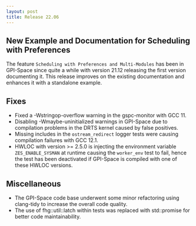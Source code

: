 ```yaml
---
layout: post
title: Release 22.06
---
```


## New Example and Documentation for Scheduling with Preferences

The feature `Scheduling with Preferences and Multi-Modules` has been in GPI-Space since quite a while with version 21.12 releasing the first version documenting it.
This release improves on the existing documentation and enhances it with a standalone example.

## Fixes

- Fixed a -Wstringop-overflow warning in the gspc-monitor with GCC 11.
- Disabling -Wmaybe-uninitialized warnings in GPI-Space due to compilation problems in the DRTS kernel caused by false positives.
- Missing includes in the `ostream_redirect` logger tests were causing compilation failures with GCC 12.1.
- HWLOC with version >= 2.5.0 is injecting the environment variable `ZES_ENABLE_SYSMAN` at runtime causing the `worker_env` test to fail, hence the test has been deactivated if GPI-Space is compiled with one of these HWLOC versions.

## Miscellaneous

- The GPI-Space code base underwent some minor refactoring using clang-tidy to increase the overall code quality.
- The use of fhg::util::latch within tests was replaced with std::promise for better code maintainability.

